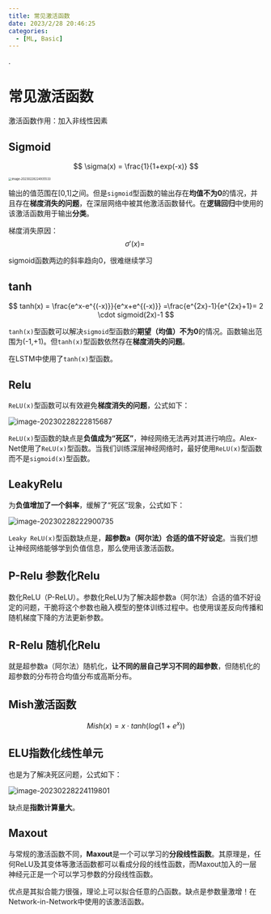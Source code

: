 ```yaml
---
title: 常见激活函数
date: 2023/2/28 20:46:25
categories:
  - [ML, Basic]
---
```


.

<!-- more -->

# 常见激活函数

激活函数作用：加入非线性因素

## Sigmoid
$$
\sigma(x) = \frac{1}{1+exp(-x)}
$$

<img src="https://ayimd-pic.oss-cn-guangzhou.aliyuncs.com/image-20230228224935533.png" alt="image-20230228224935533" style="zoom:40%;" />

输出的值范围在[0,1]之间。但是`sigmoid`型函数的输出存在**均值不为0**的情况，并且存在**梯度消失的问题**，在深层网络中被其他激活函数替代。在**逻辑回归**中使用的该激活函数用于输出**分类**。

梯度消失原因：
$$
\sigma'(x) = \
$$


sigmoid函数两边的斜率趋向0，很难继续学习

## tanh

$$
tanh(x) = \frac{e^x-e^{(-x)}}{e^x+e^{(-x)}} =\frac{e^{2x}-1}{e^{2x}+1}= 2 \cdot sigmoid(2x)-1
$$

`tanh(x)`型函数可以解决`sigmoid`型函数的**期望（均值）不为0**的情况。函数输出范围为(-1,+1)。但`tanh(x)`型函数依然存在**梯度消失的问题**。

在LSTM中使用了`tanh(x)`型函数。

## Relu

`ReLU(x)`型函数可以有效避免**梯度消失的问题**，公式如下：

![image-20230228222815687](https://ayimd-pic.oss-cn-guangzhou.aliyuncs.com/image-20230228222815687.png)

`ReLU(x)`型函数的缺点是**负值成为“死区”**，神经网络无法再对其进行响应。Alex-Net使用了`ReLU(x)`型函数。当我们训练深层神经网络时，最好使用`ReLU(x)`型函数而不是`sigmoid(x)`型函数。

## LeakyRelu

为**负值增加了一个斜率**，缓解了“死区”现象，公式如下：

![image-20230228222900735](https://ayimd-pic.oss-cn-guangzhou.aliyuncs.com/image-20230228222900735.png)

`Leaky ReLU(x)`型函数缺点是，**超参数a（阿尔法）合适的值不好设定**。当我们想让神经网络能够学到负值信息，那么使用该激活函数。

## P-Relu 参数化Relu

数化ReLU（P-ReLU）。参数化ReLU为了解决超参数a（阿尔法）合适的值不好设定的问题，干脆将这个参数也融入模型的整体训练过程中。也使用误差反向传播和随机梯度下降的方法更新参数。

## R-Relu 随机化Relu

就是超参数a（阿尔法）随机化，**让不同的层自己学习不同的超参数**，但随机化的超参数的分布符合均值分布或高斯分布。

## Mish激活函数 

$$
Mish(x) = x\cdot tanh(log(1+e^x))
$$

## ELU指数化线性单元

也是为了解决死区问题，公式如下：

![image-20230228224119801](https://ayimd-pic.oss-cn-guangzhou.aliyuncs.com/image-20230228224119801.png)

缺点是**指数计算量大**。

## Maxout

与常规的激活函数不同，**Maxout**是一个可以学习的**分段线性函数**。其原理是，任何ReLU及其变体等激活函数都可以看成分段的线性函数，而Maxout加入的一层神经元正是一个可以学习参数的分段线性函数。

优点是其拟合能力很强，理论上可以拟合任意的凸函数。缺点是参数量激增！在Network-in-Network中使用的该激活函数。